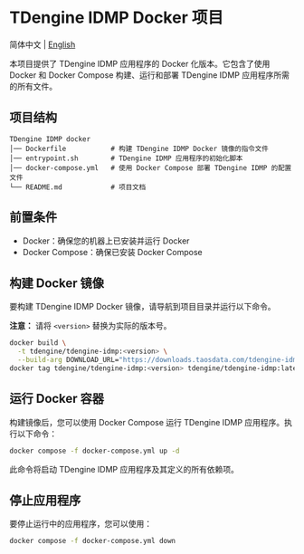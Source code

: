 # TDengine IDMP Docker 项目

简体中文 | [English](README.md)

本项目提供了 TDengine IDMP 应用程序的 Docker 化版本。它包含了使用 Docker 和 Docker Compose 构建、运行和部署 TDengine IDMP 应用程序所需的所有文件。

## 项目结构

```
TDengine IDMP docker
│── Dockerfile           # 构建 TDengine IDMP Docker 镜像的指令文件
│── entrypoint.sh        # TDengine IDMP 应用程序的初始化脚本
│── docker-compose.yml   # 使用 Docker Compose 部署 TDengine IDMP 的配置文件
└── README.md            # 项目文档
```

## 前置条件

- Docker：确保您的机器上已安装并运行 Docker
- Docker Compose：确保已安装 Docker Compose

## 构建 Docker 镜像

要构建 TDengine IDMP Docker 镜像，请导航到项目目录并运行以下命令。

**注意：** 请将 `<version>` 替换为实际的版本号。

```bash
docker build \
  -t tdengine/tdengine-idmp:<version> \
  --build-arg DOWNLOAD_URL="https://downloads.taosdata.com/tdengine-idmp-enterprise/<version>/tdengine-idmp-enterprise-<version>-linux-generic.tar.gz" .
docker tag tdengine/tdengine-idmp:<version> tdengine/tdengine-idmp:latest
```

## 运行 Docker 容器

构建镜像后，您可以使用 Docker Compose 运行 TDengine IDMP 应用程序。执行以下命令：

```bash
docker compose -f docker-compose.yml up -d
```

此命令将启动 TDengine IDMP 应用程序及其定义的所有依赖项。

## 停止应用程序

要停止运行中的应用程序，您可以使用：

```bash
docker compose -f docker-compose.yml down
```